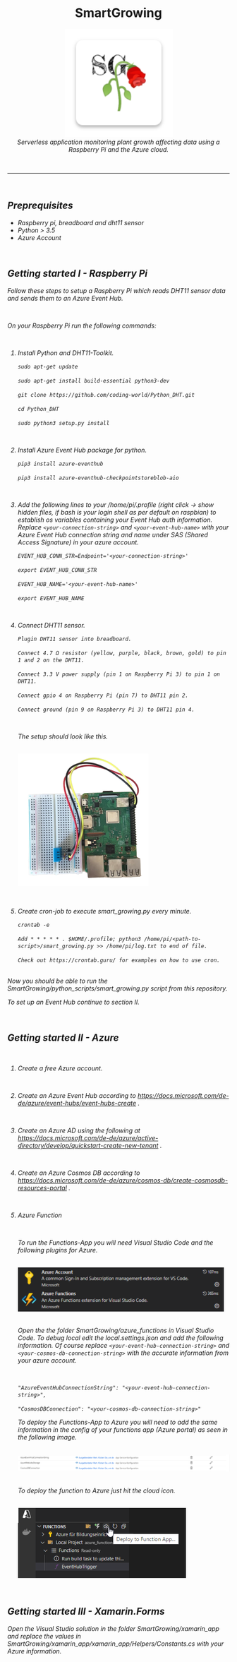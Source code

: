 <h1 align="center">SmartGrowing</h1>

<p align="center">
  <img src="xamarin_app\xamarin_app.Android\Resources\mipmap-xxxhdpi\icon.png" alt="SmartGrowing icon" height="245" >
  <br>
  <i>Serverless application monitoring plant growth affecting data using a Raspberry Pi and the Azure cloud.
  <br>
</p>

<br>
<hr>
<br>

## Preprequisites

- Raspberry pi, breadboard and dht11 sensor
- Python > 3.5
- Azure Account

<br>

## Getting started I - Raspberry Pi

Follow these steps to setup a Raspberry Pi which reads DHT11 sensor data and sends them to an Azure Event Hub.

<br>

On your Raspberry Pi run the following commands:

<br>

1. Install Python and DHT11-Toolkit.

   ```
   sudo apt-get update

   sudo apt-get install build-essential python3-dev

   git clone https://github.com/coding-world/Python_DHT.git

   cd Python_DHT

   sudo python3 setup.py install

   ```

   <br>

2. Install Azure Event Hub package for python.

   ```
   pip3 install azure-eventhub

   pip3 install azure-eventhub-checkpointstoreblob-aio
   ```

   <br>

3. Add the following lines to your /home/pi/.profile (right click -> show hidden files, if bash is your login shell as per default on raspbian) to establish os variables containing your Event Hub auth information. Replace `<your-connection-string>` and `<your-event-hub-name>` with your Azure Event Hub connection string and name under SAS (Shared Access Signature) in your azure account.

   ```
   EVENT_HUB_CONN_STR=Endpoint='<your-connection-string>'

   export EVENT_HUB_CONN_STR

   EVENT_HUB_NAME='<your-event-hub-name>'

   export EVENT_HUB_NAME
   ```

   <br>

4. Connect DHT11 sensor.

   ```
   Plugin DHT11 sensor into breadboard.

   Connect 4.7 Ω resistor (yellow, purple, black, brown, gold) to pin 1 and 2 on the DHT11.

   Connect 3.3 V power supply (pin 1 on Raspberry Pi 3) to pin 1 on DHT11.

   Connect gpio 4 on Raspberry Pi (pin 7) to DHT11 pin 2.

   Connect ground (pin 9 on Raspberry Pi 3) to DHT11 pin 4.

   ```

   <br>

   The setup should look like this.

   <br>
   <img src="assets/raspberrypi_setup.png" alt="raspberry pi connected to dht11 sensor" height="300">

<br>

5. Create cron-job to execute smart_growing.py every minute.

   ```
   crontab -e

   Add * * * * * . $HOME/.profile; python3 /home/pi/<path-to-script>/smart_growing.py >> /home/pi/log.txt to end of file.

   Check out https://crontab.guru/ for examples on how to use cron.
   ```

<br>
Now you should be able to run the SmartGrowing/python_scripts/smart_growing.py script from this repository.

To set up an Event Hub continue to section II.

<br>

## Getting started II - Azure

<br>

1. Create a free Azure account.

<br>

2. Create an Azure Event Hub according to https://docs.microsoft.com/de-de/azure/event-hubs/event-hubs-create .

<br>

3. Create an Azure AD using the following at https://docs.microsoft.com/de-de/azure/active-directory/develop/quickstart-create-new-tenant .

<br>

4. Create an Azure Cosmos DB according to https://docs.microsoft.com/de-de/azure/cosmos-db/create-cosmosdb-resources-portal .

<br>

5. Azure Function

   <br>

   To run the Functions-App you will need Visual Studio Code and the following plugins for Azure.

   <br>
   <img src="assets/vscextension.png" alt="azure extensions for Visual Studio Code" height="100">
   <br>
   <br>

   Open the the folder SmartGrowing/azure_functions in Visual Studio Code.
   To debug local edit the local.settings.json and add the following information. Of course replace `<your-event-hub-connection-string>` and `<your-cosmos-db-connection-string>` with the accurate information from your azure account.

   <br>

   ```
   "AzureEventHubConnectionString": "<your-event-hub-connection-string>",

   "CosmosDBConnection": "<your-cosmos-db-connection-string>"
   ```

   To deploy the Functions-App to Azure you will need to add the same information in the config of your functions app (Azure portal) as seen in the following image.

   <br>

   <img src="assets/function_config.png" alt="azure extensions for Visual Studio Code">

   <br>

   <br>

   To deploy the function to Azure just hit the cloud icon.

   <br>

   <img src="assets/deploy_function.png" alt="azure extensions for Visual Studio Code">

<br>

## Getting started III - Xamarin.Forms

Open the Visual Studio solution in the folder SmartGrowing/xamarin_app and replace the values in SmartGrowing/xamarin_app/xamarin_app/Helpers/Constants.cs with your Azure information.
